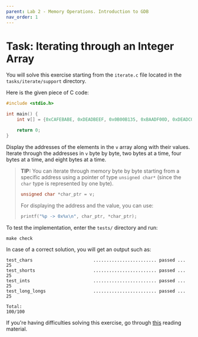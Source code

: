 ```yaml
---
parent: Lab 2 - Memory Operations. Introduction to GDB
nav_order: 1
---
```


# Task: Iterating through an Integer Array

You will solve this exercise starting from the `iterate.c` file located in the `tasks/iterate/support` directory.

Here is the given piece of C code:

```c
#include <stdio.h>

int main() {
    int v[] = {0xCAFEBABE, 0xDEADBEEF, 0x0B00B135, 0xBAADF00D, 0xDEADC0DE, 0x1EE71EE7};

    return 0;
}
```

Display the addresses of the elements in the `v` array along with their values.
Iterate through the addresses in `v` byte by byte, two bytes at a time, four bytes at a time, and eight bytes at a time.

> **TIP:** You can iterate through memory byte by byte starting from a specific address using a pointer of type `unsigned char*` (since the `char` type is represented by one byte).
>
>```c
>unsigned char *char_ptr = v;
>```
>
> For displaying the address and the value, you can use:
>
>```c
>printf("%p -> 0x%x\n", char_ptr, *char_ptr);
>```

To test the implementation, enter the `tests/` directory and run:

```console
make check
```

In case of a correct solution, you will get an output such as:

```text
test_chars                       ........................ passed ...  25
test_shorts                      ........................ passed ...  25
test_ints                        ........................ passed ...  25
test_long_longs                  ........................ passed ...  25

Total:                                                           100/100
```

If you're having difficulties solving this exercise, go through [this](../../reading/memory-operations.md) reading material.
